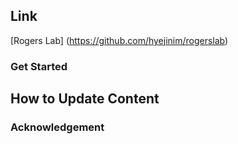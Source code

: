 ## Link

[Rogers Lab] (https://github.com/hyejinim/rogerslab)

### Get Started

## How to Update Content

### Acknowledgement
